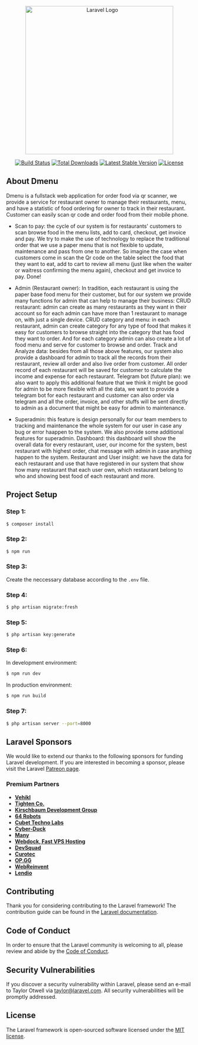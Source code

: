 <p align="center"><a href="https://laravel.com" target="_blank"><img src="https://raw.githubusercontent.com/laravel/art/master/logo-lockup/5%20SVG/2%20CMYK/1%20Full%20Color/laravel-logolockup-cmyk-red.svg" width="400" alt="Laravel Logo"></a></p>

<p align="center">
<a href="https://github.com/laravel/framework/actions"><img src="https://github.com/laravel/framework/workflows/tests/badge.svg" alt="Build Status"></a>
<a href="https://packagist.org/packages/laravel/framework"><img src="https://img.shields.io/packagist/dt/laravel/framework" alt="Total Downloads"></a>
<a href="https://packagist.org/packages/laravel/framework"><img src="https://img.shields.io/packagist/v/laravel/framework" alt="Latest Stable Version"></a>
<a href="https://packagist.org/packages/laravel/framework"><img src="https://img.shields.io/packagist/l/laravel/framework" alt="License"></a>
</p>

## About Dmenu

Dmenu is a fullstack web application for order food via qr scanner, we provide a service for restaurant owner to manage their restaurants, menu, and have a statistic of food ordering for owner to track in their restaurant. Customer can easily scan qr code and order food from their mobile phone.

- Scan to pay: the cycle of our system is for restaurants' customers to scan browse food in the menu lists, add to card, checkout, get invoice and pay. We try to make the use of technology to replace the traditional order that we use a paper menu that is not flexible to update, maintenance and pass from one to another. So imagine the case when customers come in scan the Qr code on the table select the food that they want to eat, add to cart to review all menu (just like when the waiter or waitress confirming the menu again), checkout and get invoice to pay. Done!

- Admin (Restaurant owner): In tradition, each restaurant is using the paper base food menu for their customer, but for our system we provide many functions for admin that can help to manage their business:
    CRUD restaurant: admin can create as many restaurants as they want in their account so for each admin can have more than 1 restaurant to manage on, with just a single device.
    CRUD category and menu: in each restaurant, admin can create category for any type of food that makes it easy for customers to browse straight into the category that has food they want to order. And for each category admin can also create a lot of food menu and serve for customer to browse and order.
    Track and Analyze data: besides from all those above features, our system also provide a dashboard for admin to track all the records from their restaurant, review all order and also live order from customer. All order record of each restaurant will be saved for customer to calculate the income and expense for each restaurant.
    Telegram bot (future plan): we also want to apply this additional feature that we think it might be good for admin to be more flexible with all the data, we want to provide a telegram bot for each restaurant and customer can also order via telegram and all the order, invoice, and other stuffs will be sent directly to admin as a document that might be easy for admin to maintenance.

- Superadmin: this feature is design personally for our team members to tracking and maintenance the whole system for our user in case any bug or error haappen to the system. We also provide some additional features for superadmin.
    Dashboard: this dashboard will show the overall data for every restaurant, user, our income for the system, best restaurant with highest order, chat message with admin in case anything happen to the system.
    Restaurant and User insight: we have the data for each restaurant and use that have registered in our system that show how many restaurant that each user own, which restaurant belong to who and showing best food of each restaurant and more.

## Project Setup

### Step 1:
```bash
$ composer install
```
### Step 2:
```bash
$ npm run
```
### Step 3:
Create the neccessary database according to the ```.env``` file.
### Step 4:
```bash
$ php artisan migrate:fresh
```
### Step 5:
```bash
$ php artisan key:generate
```
### Step 6:
In development environment:
```bash
$ npm run dev
```
In production environment:
```bash
$ npm run build
```
### Step 7:
```bash
$ php artisan server --port=8000
```


## Laravel Sponsors

We would like to extend our thanks to the following sponsors for funding Laravel development. If you are interested in becoming a sponsor, please visit the Laravel [Patreon page](https://patreon.com/taylorotwell).

### Premium Partners

- **[Vehikl](https://vehikl.com/)**
- **[Tighten Co.](https://tighten.co)**
- **[Kirschbaum Development Group](https://kirschbaumdevelopment.com)**
- **[64 Robots](https://64robots.com)**
- **[Cubet Techno Labs](https://cubettech.com)**
- **[Cyber-Duck](https://cyber-duck.co.uk)**
- **[Many](https://www.many.co.uk)**
- **[Webdock, Fast VPS Hosting](https://www.webdock.io/en)**
- **[DevSquad](https://devsquad.com)**
- **[Curotec](https://www.curotec.com/services/technologies/laravel/)**
- **[OP.GG](https://op.gg)**
- **[WebReinvent](https://webreinvent.com/?utm_source=laravel&utm_medium=github&utm_campaign=patreon-sponsors)**
- **[Lendio](https://lendio.com)**

## Contributing

Thank you for considering contributing to the Laravel framework! The contribution guide can be found in the [Laravel documentation](https://laravel.com/docs/contributions).

## Code of Conduct

In order to ensure that the Laravel community is welcoming to all, please review and abide by the [Code of Conduct](https://laravel.com/docs/contributions#code-of-conduct).

## Security Vulnerabilities

If you discover a security vulnerability within Laravel, please send an e-mail to Taylor Otwell via [taylor@laravel.com](mailto:taylor@laravel.com). All security vulnerabilities will be promptly addressed.

## License

The Laravel framework is open-sourced software licensed under the [MIT license](https://opensource.org/licenses/MIT).

